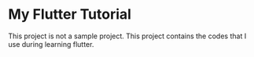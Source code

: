 # My Flutter Tutorial

This project is not a sample project. This project contains the codes that I use during learning flutter.
